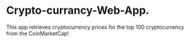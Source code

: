 # Crypto-currancy-Web-App.
This app retrieves cryptocurrency prices for the top 100 cryptocurrency from the CoinMarketCap!
